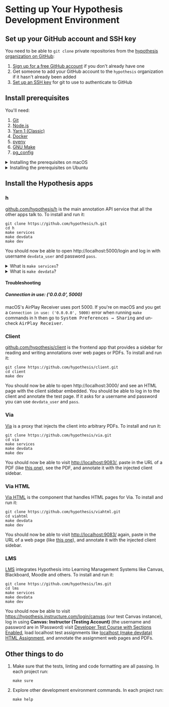 Setting up Your Hypothesis Development Environment
==================================================

Set up your GitHub account and SSH key
--------------------------------------

You need to be able to `git clone` private repositories from the
[hypothesis organization on GitHub](https://github.com/hypothesis/):

1. [Sign up for a free GitHub account](https://github.com/signup) if you don't already have one
2. Get someone to add your GitHub account to the `hypothesis` organization if it hasn't already been added
3. [Set up an SSH key](https://docs.github.com/en/authentication/connecting-to-github-with-ssh/generating-a-new-ssh-key-and-adding-it-to-the-ssh-agent)
   for git to use to authenticate to GitHub

Install prerequisites
---------------------

You'll need:

1. [Git](https://git-scm.com/)
2. [Node.js](https://nodejs.org/en/)
3. [Yarn 1 (Classic)](https://classic.yarnpkg.com/)
4. [Docker](https://www.docker.com/)
5. [pyenv](https://github.com/pyenv/pyenv)
6. [GNU Make](https://www.gnu.org/software/make/)
7. [pg_config](https://www.postgresql.org/docs/current/app-pgconfig.html)

<details>
<summary>Installing the prerequisites on macOS</summary>

1. Install [Homebrew](https://brew.sh/)
2. Run:
   ```terminal
   brew install git node postgresql pyenv
   npm install --global yarn
   ```
3. Follow [Docker's install instructions](https://docs.docker.com/get-docker/). You **don't** need to install Docker Compose
4. Follow pyenv's instructions to [set up your shell for pyenv](https://github.com/pyenv/pyenv#set-up-your-shell-environment-for-pyenv)
5. Follow pyenv's instructions to [install Python build dependencies](https://github.com/pyenv/pyenv/wiki#suggested-build-environment)
</details>

<details>
<summary>Installing the prerequisites on Ubuntu</summary>

1. Run:
   ```terminal
   sudo apt install git make libpq-dev
   sudo snap install --classic node
   ```
2. Follow [Docker's install instructions](https://docs.docker.com/get-docker/) including the [Post-installation steps for Linux](https://docs.docker.com/engine/install/linux-postinstall/). You **don't** need to install Docker Compose
3. Follow [pyenv's installation instructions](https://github.com/pyenv/pyenv#installation):
   1. The [Basic GitHub Checkout](https://github.com/pyenv/pyenv#basic-github-checkout) method works best on Ubuntu
   2. [Set up your shell](https://github.com/pyenv/pyenv#set-up-your-shell-environment-for-pyenv) for pyenv
   3. [Install the Python build dependencies](https://github.com/pyenv/pyenv/wiki#suggested-build-environment)
      that pyenv needs
</details>

Install the Hypothesis apps
---------------------------

### h

[github.com/hypothesis/h](https://github.com/hypothesis/h/) is the main
annotation API service that all the other apps talk to. To install and run it:

```terminal
git clone https://github.com/hypothesis/h.git
cd h
make services
make devdata
make dev
```

You should now be able to open http://localhost:5000/login and log in with
username `devdata_user` and password `pass`.

<details>
<summary>What is <code>make services</code>?</summary>

An app's `make services` command starts the services that the app requires
(things like Postgres and Elasticsearch) in Docker Compose.  `make services`
generally needs to be re-run each time you restart your computer.
</details>

<details>
<summary>What is <code>make devdata</code>?</summary>

An app's `make devdata` command loads development data from the [our devdata
repo](https://github.com/hypothesis/devdata) into the app's database and
environment variables. `make devdata` doesn't generally need to be re-run
unless we update the devdata repo.
</details>

#### Troubleshooting

##### Connection in use: ('0.0.0.0', 5000)

macOS's AirPlay Receiver uses port 5000. If you're on macOS and you get a
`Connection in use: ('0.0.0.0', 5000)` error when running `make` commands in h
then go to <kbd>System Preferences &rarr; Sharing</kbd> and un-check
<samp>AirPlay Receiver</samp>.

### Client

[github.com/hypothesis/client](https://github.com/hypothesis/client) is the frontend app that provides
a sidebar for reading and writing annotations over web pages or PDFs. To
install and run it:

```terminal
git clone https://github.com/hypothesis/client.git
cd client
make dev
```

You should now be able to open http://localhost:3000/ and see an HTML page with
the client sidebar embedded. You should be able to log in to the client and
annotate the test page. If it asks for a username and password you can use
`devdata_user` and `pass`.

### Via

[Via](https://github.com/hypothesis/viahtml) is a proxy that injects the client
into arbitrary PDFs. To install and run it:

```terminal
git clone https://github.com/hypothesis/via.git
cd via
make services
make devdata
make dev
```

You should now be able to visit <http://localhost:9083/>, paste in the URL
of a PDF (like [this one](https://en.wikipedia.org/api/rest_v1/page/pdf/Comet_Kohoutek)),
see the PDF, and annotate it with the injected client sidebar.

### Via HTML

[Via HTML](https://github.com/hypothesis/viahtml) is the component that handles
HTML pages for Via.  To install and run it:

```terminal
git clone https://github.com/hypothesis/viahtml.git
cd viahtml
make devdata
make dev
```

You should now be able to visit <http://localhost:9083/> again, paste in the
URL of a web page (like [this one](https://en.wikipedia.org/wiki/Pantala_flavescens)),
and annotate it with the injected client sidebar.

### LMS

[LMS](https://github.com/hypothesis/lms) integrates Hypothesis into Learning
Management Systems like Canvas, Blackboard, Moodle and others. To install and
run it:

```terminal
git clone https://github.com/hypothesis/lms.git
cd lms
make services
make devdata
make dev
```

You should now be able to visit
<https://hypothesis.instructure.com/login/canvas> (our test Canvas instance),
log in using **Canvas: Instructor (Testing Account)** (the username and
password are in 1Password) visit [Developer Test Course with Sections Enabled](https://hypothesis.instructure.com/courses/125),
load localhost test assignments like
[localhost (make devdata) HTML Assignment](https://hypothesis.instructure.com/courses/125/assignments/873),
and annotate the assignment web pages and PDFs.

Other things to do
------------------

1. Make sure that the tests, linting and code formatting are all passing.
   In each project run:

   ```terminal
   make sure
   ```

2. Explore other development environment commands.
   In each project run:

   ```terminal
   make help
   ```
